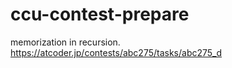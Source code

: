 # ccu-contest-prepare

memorization in recursion.
https://atcoder.jp/contests/abc275/tasks/abc275_d
